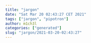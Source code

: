 ```yaml
---
title: "jargon"
date: "Sat Mar 20 02:43:27 CET 2021"
tags: ["jargon", "pipotron"]
author: m1ch3l
categories: ["generated"]
slug: "jargon/2021-03-20-02:43:27"
---
```



